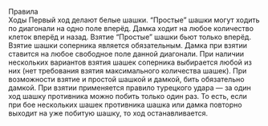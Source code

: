 Правила<br>
Ходы
Первый ход делают белые шашки.
“Простые” шашки могут ходить по диагонали на одно поле вперёд.
Дамка ходит на любое количество клеток вперёд и назад.
Взятие
“Простые” шашки бьют только вперёд. Взятие шашки соперника является обязательным.
Дамка при взятии ставится на любое свободное поле данной диагонали.
При наличии нескольких вариантов взятия шашек соперника выбирается любой из них (нет требования взятия максимального количества шашек).
При возможности взятие и простой шашкой и дамкой, бить обязательно дамкой.
При взятии применяется правило турецкого удара — за один ход шашку противника можно побить только один раз. То есть, если при бое нескольких шашек противника шашка или дамка повторно выходит на уже побитую шашку, то ход останавливается.

